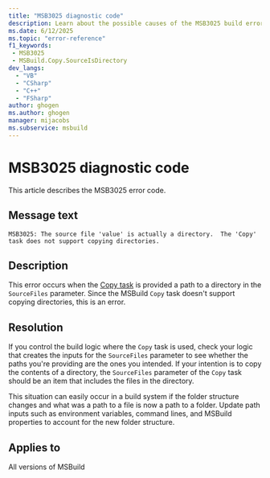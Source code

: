 ```yaml
---
title: "MSB3025 diagnostic code"
description: Learn about the possible causes of the MSB3025 build error, and get troubleshooting tips.
ms.date: 6/12/2025
ms.topic: "error-reference"
f1_keywords:
 - MSB3025
 - MSBuild.Copy.SourceIsDirectory
dev_langs:
  - "VB"
  - "CSharp"
  - "C++"
  - "FSharp"
author: ghogen
ms.author: ghogen
manager: mijacobs
ms.subservice: msbuild
---
```


# MSB3025 diagnostic code

<!-- :::ErrorDefinitionDescription::: -->
<!-- :::editable-content name="introDescription"::: -->
This article describes the MSB3025 error code.
<!-- :::editable-content-end::: -->

## Message text

<!-- :::editable-content name="messageText"::: -->
`MSB3025: The source file 'value' is actually a directory.  The 'Copy' task does not support copying directories.`
<!-- :::editable-content-end::: -->
<!-- MSB3025: The source file "{0}" is actually a directory.  The "Copy" task does not support copying directories. -->

<!-- :::editable-content name="postOutputDescription"::: -->
<!--
{StrBegin="MSB3025: "}
-->
## Description

This error occurs when the [Copy task](../copy-task.md) is provided a path to a directory in the `SourceFiles` parameter. Since the MSBuild `Copy` task doesn't support copying directories, this is an error.

## Resolution

If you control the build logic where the `Copy` task is used, check your logic that creates the inputs for the `SourceFiles` parameter to see whether the paths you're providing are the ones you intended. If your intention is to copy the contents of a directory, the `SourceFiles` parameter of the `Copy` task should be an item that includes the files in the directory.

This situation can easily occur in a build system if the folder structure changes and what was a path to a file is now a path to a folder. Update path inputs such as environment variables, command lines, and MSBuild properties to account for the new folder structure.

<!-- :::editable-content-end::: -->
<!-- :::ErrorDefinitionDescription-end::: -->

## Applies to

All versions of MSBuild
